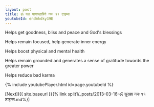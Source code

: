 ```yaml
---
layout: post
title: ॐ दक्ष यागापहारिने नमः ११ टाइम्स
youtubeId: endmkdky39E
---
```

 
 
Helps get goodness, bliss and peace and God's blessings
 
Helps remain focused, help generate inner energy 
 
Helps boost physical and mental health 
 
Helps remain grounded and generates a sense of gratitude towards the greater power 
 
Helps reduce bad karma
 
 
 
 


{% include youtubePlayer.html id=page.youtubeId %}
 
[Next]({{ site.baseurl }}{% link  split1/_posts/2013-03-16-ॐ सुसह्य नमः ११ टाइम्स.md%})
 
